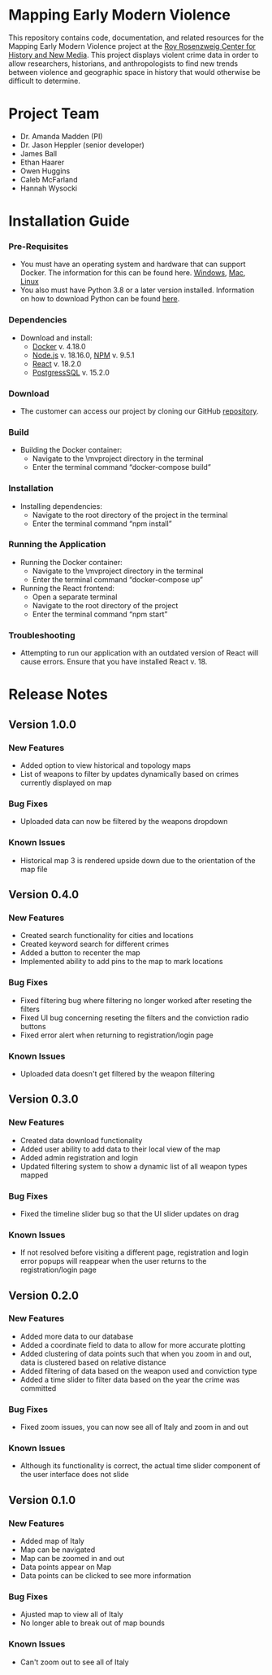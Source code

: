 # Mapping Early Modern Violence

This repository contains code, documentation, and related resources for the Mapping Early Modern Violence project at the [Roy Rosenzweig Center for History and New Media](https://rrchnm.org). This project displays violent crime data in order to allow researchers, historians, and anthropologists to find new trends between violence and geographic space in history that would otherwise be difficult to determine.

# Project Team

- Dr. Amanda Madden (PI)
- Dr. Jason Heppler (senior developer) 
- James Ball
- Ethan Haarer
- Owen Huggins
- Caleb McFarland
- Hannah Wysocki

# Installation Guide

### Pre-Requisites
  - You must have an operating system and hardware that can support Docker. The information for this can be found here. [Windows](https://docs.docker.com/desktop/install/windows-install/), [Mac](https://docs.docker.com/desktop/install/mac-install/), [Linux](https://docs.docker.com/desktop/install/linux-install/)
  - You also must have Python 3.8 or a later version installed. Information on how to download Python can be found [here](https://www.python.org/downloads/).

### Dependencies
  - Download and install: 
    - [Docker](https://docs.docker.com/get-docker/) v. 4.18.0
    - [Node.js](https://nodejs.org/en/download) v. 18.16.0, [NPM](https://nodejs.org/en/download) v. 9.5.1
    - [React](https://react.dev/blog/2022/03/08/react-18-upgrade-guide) v. 18.2.0
    - [PostgressSQL](https://www.postgresql.org/download/) v. 15.2.0

### Download
  - The customer can access our project by cloning our GitHub [repository](https://github.com/jamaball/JIF-2355-Mapping-Violence-In-Modern-Italy).

### Build
  - Building the Docker container:
    - Navigate to the \mvproject directory in the terminal
    - Enter the terminal command “docker-compose build”

### Installation
  - Installing dependencies:
    - Navigate to the root directory of the project in the terminal
    - Enter the terminal command “npm install”

### Running the Application
  - Running the Docker container:
    - Navigate to the \mvproject directory in the terminal
    - Enter the terminal command “docker-compose up”
  - Running the React frontend:
    - Open a separate terminal
    - Navigate to the root directory of the project
    - Enter the terminal command “npm start”

### Troubleshooting
  - Attempting to run our application with an outdated version of React will cause errors. Ensure that you have installed React v. 18.

# Release Notes

## Version 1.0.0

### New Features
- Added option to view historical and topology maps 
- List of weapons to filter by updates dynamically based on crimes currently displayed on map

### Bug Fixes
- Uploaded data can now be filtered by the weapons dropdown

### Known Issues
- Historical map 3 is rendered upside down due to the orientation of the map file 

## Version 0.4.0

### New Features
- Created search functionality for cities and locations
- Created keyword search for different crimes
- Added a button to recenter the map
- Implemented ability to add pins to the map to mark locations

### Bug Fixes
- Fixed filtering bug where filtering no longer worked after reseting the filters
- Fixed UI bug concerning reseting the filters and the conviction radio buttons
- Fixed error alert when returning to registration/login page

### Known Issues
- Uploaded data doesn't get filtered by the weapon filtering

## Version 0.3.0

### New Features
- Created data download functionality
- Added user ability to add data to their local view of the map
- Added admin registration and login
- Updated filtering system to show a dynamic list of all weapon types mapped

### Bug Fixes
- Fixed the timeline slider bug so that the UI slider updates on drag

### Known Issues
- If not resolved before visiting a different page, registration and login error popups will reappear when the user returns to the registration/login page

## Version 0.2.0

### New Features
- Added more data to our database
- Added a coordinate field to data to allow for more accurate plotting
- Added clustering of data points such that when you zoom in and out, data is clustered based on relative distance
- Added filtering of data based on the weapon used and conviction type
- Added a time slider to filter data based on the year the crime was committed

### Bug Fixes
- Fixed zoom issues, you can now see all of Italy and zoom in and out

### Known Issues
- Although its functionality is correct, the actual time slider component of the user interface does not slide
## Version 0.1.0

### New Features
- Added map of Italy
- Map can be navigated
- Map can be zoomed in and out
- Data points appear on Map
- Data points can be clicked to see more information

### Bug Fixes
- Ajusted map to view all of Italy
- No longer able to break out of map bounds

### Known Issues
- Can't zoom out to see all of Italy
